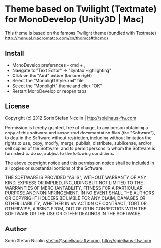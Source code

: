 # Theme based on Twilight (Textmate) for MonoDevelop (Unity3D | Mac)

This theme is based on the famous Twilight theme (bundled with Textmate)
http://manual.macromates.com/en/themes#themes

## Install

* MonoDevelop preferences - cmd + ,
* Navigate to "Text Editor" -> "Syntax Highlighting"
* Click on the "Add" button (bottom right)
* Select the "MonolightStyle.xml" file
* Select the "Monolight" theme and click "OK"
* Restart MonoDevelop or reopen tabs

## License

Copyright (c) 2012 Sorin Stefan Nicolin | http://spielhaus-ftw.com

Permission is hereby granted, free of charge, to any person obtaining a copy of this software and associated documentation files (the "Software"), to deal in the Software without restriction, including without limitation the rights to use, copy, modify, merge, publish, distribute, sublicense, and/or sell copies of the Software, and to permit persons to whom the Software is furnished to do so, subject to the following conditions:

The above copyright notice and this permission notice shall be included in all copies or substantial portions of the Software.

THE SOFTWARE IS PROVIDED "AS IS", WITHOUT WARRANTY OF ANY KIND, EXPRESS OR IMPLIED, INCLUDING BUT NOT LIMITED TO THE WARRANTIES OF MERCHANTABILITY, FITNESS FOR A PARTICULAR PURPOSE AND NONINFRINGEMENT. IN NO EVENT SHALL THE AUTHORS OR COPYRIGHT HOLDERS BE LIABLE FOR ANY CLAIM, DAMAGES OR OTHER LIABILITY, WHETHER IN AN ACTION OF CONTRACT, TORT OR OTHERWISE, ARISING FROM, OUT OF OR IN CONNECTION WITH THE SOFTWARE OR THE USE OR OTHER DEALINGS IN THE SOFTWARE.

## Author

Sorin Stefan Nicolin stefan@spielhaus-ftw.com, http://spielhaus-ftw.com
